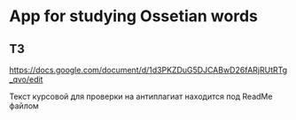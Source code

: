 # App for studying Ossetian words
## ТЗ
https://docs.google.com/document/d/1d3PKZDuG5DJCABwD26fARjRUtRTg_qvo/edit

Текст курсовой для проверки на антиплагиат находится под ReadMe файлом
